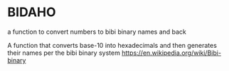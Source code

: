 # BIDAHO
a function to convert numbers to bibi binary names and back

A function that converts base-10 into hexadecimals and then generates their names per the bibi binary system 
https://en.wikipedia.org/wiki/Bibi-binary 

